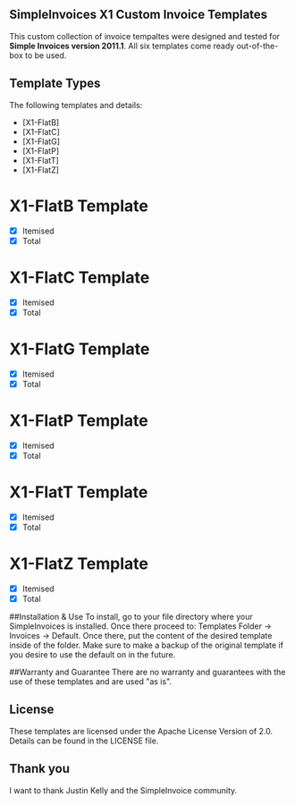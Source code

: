 ## SimpleInvoices X1 Custom Invoice Templates

This custom collection of invoice tempaltes were designed and tested for **Simple Invoices version 2011.1**. All six templates come ready out-of-the-box to be used.

## Template Types

 The following templates and details:
 * [X1-FlatB]
 * [X1-FlatC]
 * [X1-FlatG]
 * [X1-FlatP]
 * [X1-FlatT]
 * [X1-FlatZ]
 
 # **X1-FlatB Template**
 * [X] Itemised
 * [X] Total
 
 # **X1-FlatC Template**
 * [X] Itemised
 * [X] Total
 
 # **X1-FlatG Template**
 * [X] Itemised
 * [X] Total
 
 # **X1-FlatP Template**
 * [X] Itemised
 * [X] Total
 
 # **X1-FlatT Template**
 * [X] Itemised
 * [X] Total
 
 # **X1-FlatZ Template**
 * [X] Itemised
 * [X] Total
 
 ##Installation & Use
 To install, go to your file directory where your SimpleInvoices is installed. Once there proceed to:
 Templates Folder -> Invoices -> Default. Once there, put the content of the desired template inside 
 of the folder. Make sure to make a backup of the original template if you desire to use the default on in the future.
 
 ##Warranty and Guarantee
 There are no warranty and guarantees with the use of these templates and are used "as is". 
 
 ## License
 These templates are licensed under the Apache License Version of 2.0. Details can be found in the LICENSE file.
 
 ## Thank you
 I want to thank Justin Kelly and the SimpleInvoice community.